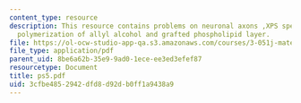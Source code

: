 ```yaml
---
content_type: resource
description: This resource contains problems on neuronal axons ,XPS spectrum, plasma
  polymerization of allyl alcohol and grafted phospholipid layer.
file: https://ol-ocw-studio-app-qa.s3.amazonaws.com/courses/3-051j-materials-for-biomedical-applications-spring-2006/3cfbe4852942dfd8d92db0ff1a9438a9_ps5.pdf
file_type: application/pdf
parent_uid: 8be6a62b-35e9-9ad0-1ece-ee3ed3efef87
resourcetype: Document
title: ps5.pdf
uid: 3cfbe485-2942-dfd8-d92d-b0ff1a9438a9
---
```

